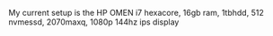My current setup is the HP OMEN i7 hexacore, 16gb ram, 1tbhdd, 512 nvmessd, 2070maxq, 1080p 144hz ips display